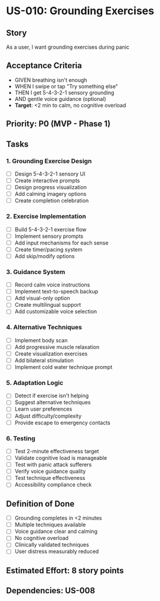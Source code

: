 # US-010: Grounding Exercises

## Story
As a user, I want grounding exercises during panic

## Acceptance Criteria
- GIVEN breathing isn't enough
- WHEN I swipe or tap "Try something else"
- THEN I get 5-4-3-2-1 sensory grounding
- AND gentle voice guidance (optional)
- **Target**: <2 min to calm, no cognitive overload

## Priority: P0 (MVP - Phase 1)

## Tasks

### 1. Grounding Exercise Design
- [ ] Design 5-4-3-2-1 sensory UI
- [ ] Create interactive prompts
- [ ] Design progress visualization
- [ ] Add calming imagery options
- [ ] Create completion celebration

### 2. Exercise Implementation
- [ ] Build 5-4-3-2-1 exercise flow
- [ ] Implement sensory prompts
- [ ] Add input mechanisms for each sense
- [ ] Create timer/pacing system
- [ ] Add skip/modify options

### 3. Guidance System
- [ ] Record calm voice instructions
- [ ] Implement text-to-speech backup
- [ ] Add visual-only option
- [ ] Create multilingual support
- [ ] Add customizable voice selection

### 4. Alternative Techniques
- [ ] Implement body scan
- [ ] Add progressive muscle relaxation
- [ ] Create visualization exercises
- [ ] Add bilateral stimulation
- [ ] Implement cold water technique prompt

### 5. Adaptation Logic
- [ ] Detect if exercise isn't helping
- [ ] Suggest alternative techniques
- [ ] Learn user preferences
- [ ] Adjust difficulty/complexity
- [ ] Provide escape to emergency contacts

### 6. Testing
- [ ] Test 2-minute effectiveness target
- [ ] Validate cognitive load is manageable
- [ ] Test with panic attack sufferers
- [ ] Verify voice guidance quality
- [ ] Test technique effectiveness
- [ ] Accessibility compliance check

## Definition of Done
- [ ] Grounding completes in <2 minutes
- [ ] Multiple techniques available
- [ ] Voice guidance clear and calming
- [ ] No cognitive overload
- [ ] Clinically validated techniques
- [ ] User distress measurably reduced

## Estimated Effort: 8 story points
## Dependencies: US-008